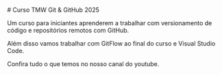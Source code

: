 \# Curso TMW Git \& GitHub 2025



Um curso para iniciantes aprenderem a trabalhar com versionamento de código e repositórios remotos com GitHub.



Além disso vamos trabalhar com GitFlow ao final do curso e Visual Studio Code.



Confira tudo o que temos no nosso canal do youtube.  

